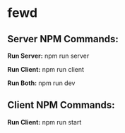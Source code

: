 # fewd

## Server NPM Commands:



**Run Server:** npm run server

**Run Client:** npm run client

**Run Both:** npm run dev

## Client NPM Commands:



**Run Client:** npm run start
